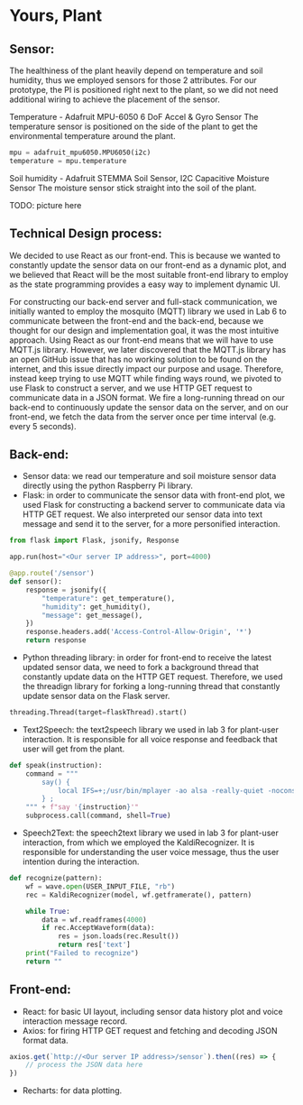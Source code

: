 # Yours, Plant

## Sensor: 

The healthiness of the plant heavily depend on temperature and soil humidity, thus we employed sensors for those 2 attributes. For our prototype, the PI is positioned right next to the plant, so we did not need additional wiring to achieve the placement of the sensor.

Temperature - Adafruit MPU-6050 6 DoF Accel & Gyro Sensor
The temperature sensor is positioned on the side of the plant to get the environmental temperature around the plant.

```python
mpu = adafruit_mpu6050.MPU6050(i2c)
temperature = mpu.temperature
```

Soil humidity - Adafruit STEMMA Soil Sensor, I2C Capacitive Moisture Sensor
The moisture sensor stick straight into the soil of the plant.

TODO: picture here

## Technical Design process: 
We decided to use React as our front-end. This is because we wanted to constantly update the sensor data on our front-end as a dynamic plot, and we believed that React will be the most suitable front-end library to employ as the state programming provides a easy way to implement dynamic UI.

For constructing our back-end server and full-stack communication, we initially wanted to employ the mosquito (MQTT) library we used in Lab 6 to communicate between the front-end and the back-end, because we thought for our design and implementation goal, it was the most intuitive approach. Using React as our front-end means that we will have to use MQTT.js library. However, we later discovered that the MQTT.js library has an open GitHub issue that has no working solution to be found on the internet, and this issue directly impact our purpose and usage. Therefore, instead keep trying to use MQTT while finding ways round, we pivoted to use Flask to construct a server, and we use HTTP GET request to communicate data in a JSON format. We fire a long-running thread on our back-end to continuously update the sensor data on the server, and on our front-end, we fetch the data from the server once per time interval (e.g. every 5 seconds).

## Back-end:
* Sensor data: we read our temperature and soil moisture sensor data directly using the python Raspberry Pi library.
* Flask: in order to communicate the sensor data with front-end plot, we used Flask for constructing a backend server to communicate data via HTTP GET request. We also interpreted our sensor data into text message and send it to the server, for a more personified interaction.
```python
from flask import Flask, jsonify, Response

app.run(host="<Our server IP address>", port=4000)

@app.route('/sensor')
def sensor():
    response = jsonify({
        "temperature": get_temperature(),
        "humidity": get_humidity(),
        "message": get_message(),
    })
    response.headers.add('Access-Control-Allow-Origin', '*') 
    return response
```
* Python threading library: in order for front-end to receive the latest updated sensor data, we need to fork a background thread that constantly update data on the HTTP GET request. Therefore, we used the threadign library for forking a long-running thread that constantly update sensor data on the Flask server.
```python
threading.Thread(target=flaskThread).start()
```
* Text2Speech: the text2speech library we used in lab 3 for plant-user interaction. It is responsible for all voice response and feedback that user will get from the plant.
```python
def speak(instruction):
    command = """
        say() { 
            local IFS=+;/usr/bin/mplayer -ao alsa -really-quiet -noconsolecontrols "http://translate.google.com/translate_tts?ie=UTF-8&client=tw-ob&q=$*&tl=en"; 
        } ; 
    """ + f"say '{instruction}'"
    subprocess.call(command, shell=True)
```
* Speech2Text: the speech2text library we used in lab 3 for plant-user interaction, from which we employed the KaldiRecognizer. It is responsible for understanding the user voice message, thus the user intention during the interaction.
```python
def recognize(pattern):
    wf = wave.open(USER_INPUT_FILE, "rb")
    rec = KaldiRecognizer(model, wf.getframerate(), pattern)

    while True:
        data = wf.readframes(4000)
        if rec.AcceptWaveform(data):
            res = json.loads(rec.Result())
            return res['text']
    print("Failed to recognize")
    return ""
```

## Front-end:
* React: for basic UI layout, including sensor data history plot and voice interaction message record.
* Axios: for firing HTTP GET request and fetching and decoding JSON format data.
```javascript
axios.get(`http://<Our server IP address>/sensor`).then((res) => {
    // process the JSON data here
})
```
* Recharts: for data plotting.
